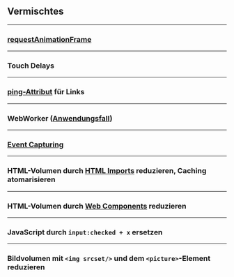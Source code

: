 ## Vermischtes
---
### [requestAnimationFrame](http://www.html5rocks.com/en/tutorials/speed/animations/)
---
### Touch Delays
---
### [ping-Attribut](https://plus.google.com/u/0/wm/1/+IlyaGrigorik/posts/fPJNzUf76Nx) für Links
---
### WebWorker ([Anwendungsfall](https://github.com/Schepp/CSS-Filters-Polyfill))
---
### [Event Capturing](http://signalvnoise.com/posts/3137-using-event-capturing-to-improve-basecamp-page-load-times)
---
### HTML-Volumen durch [HTML Imports](http://w3c.github.io/webcomponents/spec/imports/) reduzieren, Caching atomarisieren
---
### HTML-Volumen durch [Web Components](http://robdodson.me/blog/2013/03/19/custom-elements-intro/) reduzieren
---
### JavaScript durch `input:checked + x` ersetzen
---
### Bildvolumen mit `<img srcset/>` und dem `<picture>`-Element reduzieren
